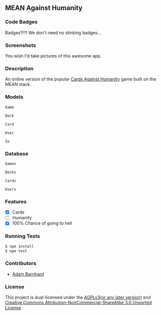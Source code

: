 ## MEAN Against Humanity
### Code Badges
Badges?!?! We don't need no stinking badges...

### Screenshots
You wish I'd take pictures of this awesome app.

### Description
An online version of the popular [Cards Against Humanity](http://cardsagainsthumanity.com/) game built on the MEAN stack.

### Models
```
Game
```

```
Deck
```

```
Card
```

```
User
```

```
Io
```

### Database
```
Games
```

```
Decks
```

```
Cards
```

```
Users
```

### Features
- [x] Cards
- [ ] Humanity
- [x] 100% Chance of going to hell

### Running Tests
```bash
$ npm install
$ npm test
```

### Contributors
- [Adam Barnhard](https://github.com/abarnhard)

### License
This project is dual-licensed under the [AGPLv3(or any later version)](http://www.gnu.org/licenses/agpl-3.0.html) and [Creative Commons Attribution-NonCommercial-ShareAlike 3.0 Unported License](http://creativecommons.org/licenses/by-nc-sa/3.0/deed.en_US)

